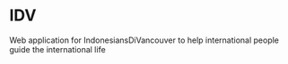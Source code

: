 # IDV
Web application for IndonesiansDiVancouver to help international people guide the international life
